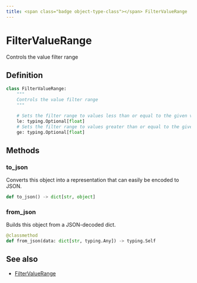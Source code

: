 ```yaml
---
title: <span class="badge object-type-class"></span> FilterValueRange
---
```

# <span class="badge object-type-class"></span> FilterValueRange

Controls the value filter range

## Definition

```python
class FilterValueRange:
    """
    Controls the value filter range
    """

    # Sets the filter range to values less than or equal to the given value
    le: typing.Optional[float]
    # Sets the filter range to values greater than or equal to the given value
    ge: typing.Optional[float]
```
## Methods

### <span class="badge object-method"></span> to_json

Converts this object into a representation that can easily be encoded to JSON.

```python
def to_json() -> dict[str, object]
```

### <span class="badge object-method"></span> from_json

Builds this object from a JSON-decoded dict.

```python
@classmethod
def from_json(data: dict[str, typing.Any]) -> typing.Self
```

## See also

 * <span class="badge builder"></span> [FilterValueRange](./builder-FilterValueRange.md)

